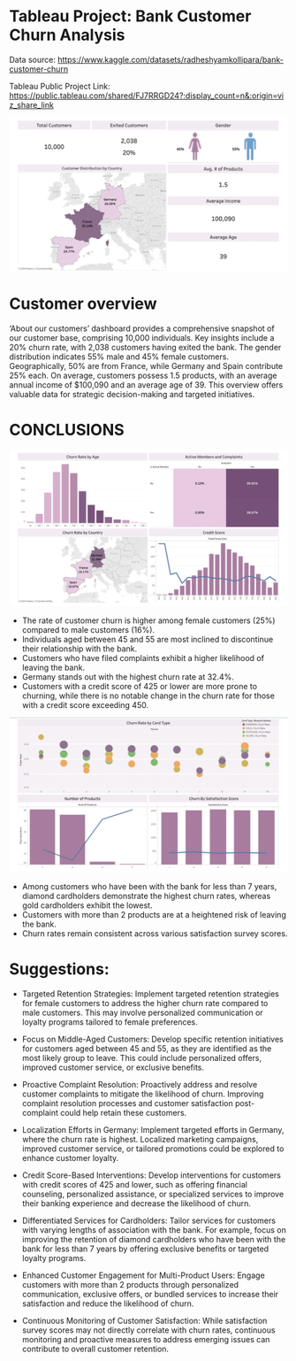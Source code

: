 # **Tableau Project: Bank Customer Churn Analysis**


Data source: https://www.kaggle.com/datasets/radheshyamkollipara/bank-customer-churn

Tableau Public Project Link: https://public.tableau.com/shared/FJ7RRGD24?:display_count=n&:origin=viz_share_link



 
![image link](customer_overview.png)

# Customer overview
 ‘About our customers’ dashboard provides a comprehensive snapshot of our customer base, comprising 10,000 individuals. Key insights include a 20% churn rate, with 2,038 customers having exited the bank. The gender distribution indicates 55% male and 45% female customers. Geographically, 50% are from France, while Germany and Spain contribute 25% each. On average, customers possess 1.5 products, with an average annual income of $100,090 and an average age of 39. This overview offers valuable data for strategic decision-making and targeted initiatives.

 



# CONCLUSIONS
![image link](churn_rate_analysis1.png)

-	The rate of customer churn is higher among female customers (25%) compared to male customers (16%).
-	Individuals aged between 45 and 55 are most inclined to discontinue their relationship with the bank.
-	Customers who have filed complaints exhibit a higher likelihood of leaving the bank.
-	Germany stands out with the highest churn rate at 32.4%.
-	Customers with a credit score of 425 or lower are more prone to churning, while there is no notable change in the churn rate for those with a credit score exceeding 450.

![image link](churn_rate_analysis2.png)
 
- Among customers who have been with the bank for less than 7 years, diamond cardholders demonstrate the highest churn rates, whereas gold cardholders exhibit the lowest.
- Customers with more than 2 products are at a heightened risk of leaving the bank.
- Churn rates remain consistent across various satisfaction survey scores.

# Suggestions:
- Targeted Retention Strategies:
Implement targeted retention strategies for female customers to address the higher churn rate compared to male customers. This may involve personalized communication or loyalty programs tailored to female preferences.

- Focus on Middle-Aged Customers:
Develop specific retention initiatives for customers aged between 45 and 55, as they are identified as the most likely group to leave. This could include personalized offers, improved customer service, or exclusive benefits.

- Proactive Complaint Resolution:
Proactively address and resolve customer complaints to mitigate the likelihood of churn. Improving complaint resolution processes and customer satisfaction post-complaint could help retain these customers.

- Localization Efforts in Germany:
Implement targeted efforts in Germany, where the churn rate is highest. Localized marketing campaigns, improved customer service, or tailored promotions could be explored to enhance customer loyalty.

- Credit Score-Based Interventions:
Develop interventions for customers with credit scores of 425 and lower, such as offering financial counseling, personalized assistance, or specialized services to improve their banking experience and decrease the likelihood of churn.

- Differentiated Services for Cardholders:
Tailor services for customers with varying lengths of association with the bank. For example, focus on improving the retention of diamond cardholders who have been with the bank for less than 7 years by offering exclusive benefits or targeted loyalty programs.

- Enhanced Customer Engagement for Multi-Product Users:
Engage customers with more than 2 products through personalized communication, exclusive offers, or bundled services to increase their satisfaction and reduce the likelihood of churn.

- Continuous Monitoring of Customer Satisfaction:
While satisfaction survey scores may not directly correlate with churn rates, continuous monitoring and proactive measures to address emerging issues can contribute to overall customer retention.
